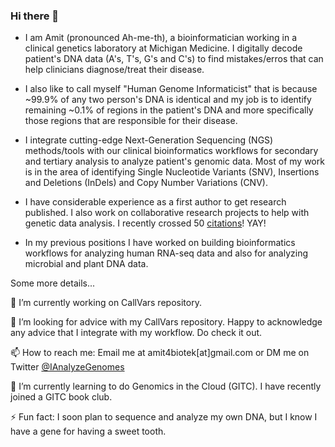 ### Hi there 👋

 - I am Amit (pronounced Ah-me-th), a bioinformatician working in a clinical genetics laboratory at Michigan Medicine. I digitally decode patient's DNA data (A's, T's, G's and C's) to find mistakes/erros that can help clinicians diagnose/treat their disease.  

 - I also like to call myself "Human Genome Informaticist" that is because ~99.9% of any two person's DNA is identical and my job is to identify remaining ~0.1% of regions in the patient's DNA and more specifically those regions that are responsible for their disease. 

 - I integrate cutting-edge Next-Generation Sequencing (NGS) methods/tools with our clinical bioinformatics workflows for secondary and tertiary analysis to analyze patient's genomic data. Most of my work is in the area of identifying Single Nucleotide Variants (SNV), Insertions and Deletions (InDels) and Copy Number Variations (CNV). 

 - I have considerable experience as a first author to get research published. I also work on collaborative research projects to help with genetic data analysis. I recently crossed 50 [citations](https://scholar.google.com/citations?user=3gs-sk8AAAAJ&hl=en)! YAY!

 - In my previous positions I have worked on building bioinformatics workflows for analyzing human RNA-seq data and also for analyzing microbial and plant DNA data.
 
Some more details...

🔭 I’m currently working on CallVars repository.

🤔 I’m looking for advice with my CallVars repository. Happy to acknowledge any advice that I integrate with my workflow. Do check it out. 

📫 How to reach me: Email me at amit4biotek[at]gmail.com or DM me on Twitter [@IAnalyzeGenomes](https://twitter.com/IAnalyzeGenomes)

🌱 I’m currently learning to do Genomics in the Cloud (GITC). I have recently joined a GITC book club. 

⚡ Fun fact: I soon plan to sequence and analyze my own DNA, but I know I have a gene for having a sweet tooth.
